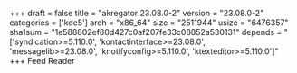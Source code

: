 +++
draft = false
title = "akregator 23.08.0-2"
version = "23.08.0-2"
categories = ['kde5']
arch = "x86_64"
size = "2511944"
usize = "6476357"
sha1sum = "1e588802ef80d427c0af207fe33c08852a530131"
depends = "['syndication>=5.110.0', 'kontactinterface>=23.08.0', 'messagelib>=23.08.0', 'knotifyconfig>=5.110.0', 'ktexteditor>=5.110.0']"
+++
Feed Reader